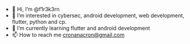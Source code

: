 - 👋 Hi, I’m @f1r3k3rn
- 👀 I’m interested in cybersec, android development, web development, flutter, python and cp. 
- 🌱 I’m currently learning flutter and android development
- 📫 How to reach me cronanacron@gmail.com

